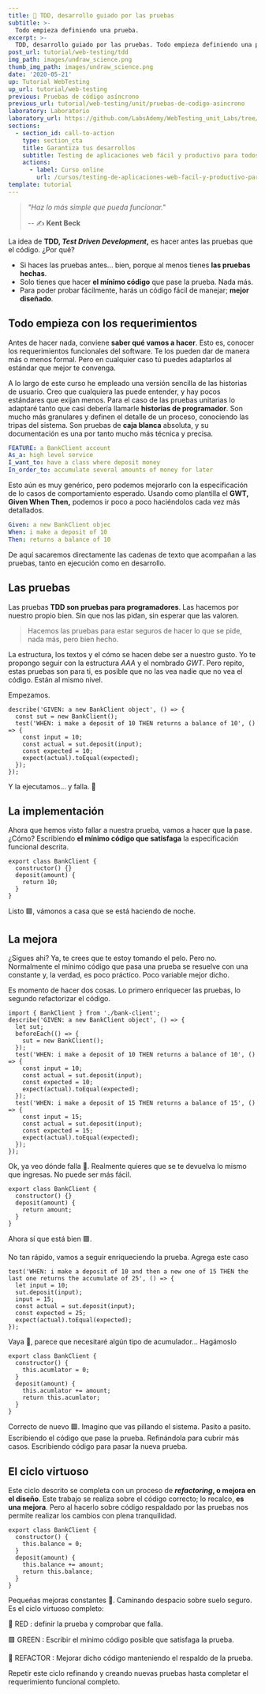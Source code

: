 ```yaml
---
title: 🧬 TDD, desarrollo guiado por las pruebas
subtitle: >-
  Todo empieza definiendo una prueba.
excerpt: >-
  TDD, desarrollo guiado por las pruebas. Todo empieza definiendo una prueba.
post_url: tutorial/web-testing/tdd
img_path: images/undraw_science.png
thumb_img_path: images/undraw_science.png
date: '2020-05-21'
up: Tutorial WebTesting
up_url: tutorial/web-testing
previous: Pruebas de código asíncrono
previous_url: tutorial/web-testing/unit/pruebas-de-codigo-asincrono
laboratory: Laboratorio
laboratory_url: https://github.com/LabsAdemy/WebTesting_unit_Labs/tree/master/src/tdd/basic
sections:
  - section_id: call-to-action
    type: section_cta
    title: Garantiza tus desarrollos
    subtitle: Testing de aplicaciones web fácil y productivo para todos.
    actions:
      - label: Curso online
        url: /cursos/testing-de-aplicaciones-web-facil-y-productivo-para-todos/
template: tutorial
---
```


> _"Haz lo más simple que pueda funcionar."_
>
> -- ✍️ **Kent Beck**

La idea de **TDD, _Test Driven Development_,** es hacer antes las pruebas que el código. ¿Por qué?

- Si haces las pruebas antes... bien, porque al menos tienes **las pruebas hechas**.
- Solo tienes que hacer **el mínimo código** que pase la prueba. Nada más.
- Para poder probar fácilmente, harás un código fácil de manejar; **mejor diseñado**.

## Todo empieza con los requerimientos

Antes de hacer nada, conviene **saber qué vamos a hacer**. Esto es, conocer los requerimientos funcionales del software.
Te los pueden dar de manera más o menos formal. Pero en cualquier caso tú puedes adaptarlos al estándar que mejor te convenga.

A lo largo de este curso he empleado una versión sencilla de las historias de usuario. Creo que cualquiera las puede entender, y hay pocos estándares que exijan menos. Para el caso de las pruebas unitarias lo adaptaré tanto que casi debería llamarle **historias de programador**. Son mucho más granulares y definen el detalle de un proceso, conociendo las tripas del sistema. Son pruebas de **caja blanca** absoluta, y su documentación es una por tanto mucho más técnica y precisa.

```yaml
FEATURE: a BankClient account
As_a: high level service
I_want_to: have a class where deposit money
In_order_to: accumulate several amounts of money for later
```

Esto aún es muy genérico, pero podemos mejorarlo con la especificación de lo casos de comportamiento esperado. Usando como plantilla el **GWT, Given When Then,** podemos ir poco a poco haciéndolos cada vez más detallados.

```yaml
Given: a new BankClient objec
When: i make a deposit of 10
Then: returns a balance of 10
```

De aquí sacaremos directamente las cadenas de texto que acompañan a las pruebas, tanto en ejecución como en desarrollo.

## Las pruebas

Las pruebas **TDD son pruebas para programadores**. Las hacemos por nuestro propio bien. Sin que nos las pidan, sin esperar que las valoren.

> Hacemos las pruebas para estar seguros de hacer lo que se pide, nada más, pero bien hecho.

La estructura, los textos y el cómo se hacen debe ser a nuestro gusto. Yo te propongo seguir con la estructura _AAA_ y el nombrado _GWT_. Pero repito, estas pruebas son para ti, es posible que no las vea nadie que no vea el código. Están al mismo nivel.

Empezamos.

```
describe('GIVEN: a new BankClient object', () => {
  const sut = new BankClient();
  test('WHEN: i make a deposit of 10 THEN returns a balance of 10', () => {
    const input = 10;
    const actual = sut.deposit(input);
    const expected = 10;
    expect(actual).toEqual(expected);
  });
});
```

Y la ejecutamos... y falla. 🔴

## La implementación

Ahora que hemos visto fallar a nuestra prueba, vamos a hacer que la pase. ¿Cómo? Escribiendo **el mínimo código que satisfaga** la especificación funcional descrita.

```
export class BankClient {
  constructor() {}
  deposit(amount) {
    return 10;
  }
}
```

Listo 🟩, vámonos a casa que se está haciendo de noche.

## La mejora

¿Sigues ahi? Ya, te crees que te estoy tomando el pelo. Pero no. Normalmente el mínimo código que pasa una prueba se resuelve con una constante y, la verdad, es poco práctico. Poco variable mejor dicho.

Es momento de hacer dos cosas. Lo primero enriquecer las pruebas, lo segundo refactorizar el código.

```
import { BankClient } from './bank-client';
describe('GIVEN: a new BankClient object', () => {
  let sut;
  beforeEach(() => {
    sut = new BankClient();
  });
  test('WHEN: i make a deposit of 10 THEN returns a balance of 10', () => {
    const input = 10;
    const actual = sut.deposit(input);
    const expected = 10;
    expect(actual).toEqual(expected);
  });
  test('WHEN: i make a deposit of 15 THEN returns a balance of 15', () => {
    const input = 15;
    const actual = sut.deposit(input);
    const expected = 15;
    expect(actual).toEqual(expected);
  });
});
```

Ok, ya veo dónde falla 🔴. Realmente quieres que se te devuelva lo mismo que ingresas. No puede ser más fácil.

```
export class BankClient {
  constructor() {}
  deposit(amount) {
    return amount;
  }
}
```

Ahora sí que está bien 🟩.

No tan rápido, vamos a seguir enriqueciendo la prueba. Agrega este caso

```
test('WHEN: i make a deposit of 10 and then a new one of 15 THEN the last one returns the accumulate of 25', () => {
  let input = 10;
  sut.deposit(input);
  input = 15;
  const actual = sut.deposit(input);
  const expected = 25;
  expect(actual).toEqual(expected);
});
```

Vaya 🔴, parece que necesitaré algún tipo de acumulador... Hagámoslo

```
export class BankClient {
  constructor() {
    this.acumlator = 0;
  }
  deposit(amount) {
    this.acumlator += amount;
    return this.acumlator;
  }
}
```

Correcto de nuevo 🟩. Imagino que vas pillando el sistema. Pasito a pasito. Escribiendo el código que pase la prueba. Refinándola para cubrir más casos. Escribiendo código para pasar la nueva prueba.

## El ciclo virtuoso

Este ciclo descrito se completa con un proceso de **_refactoring_, o mejora en el diseño**. Este trabajo se realiza sobre el código correcto; lo recalco, **es una mejora**. Pero al hacerlo sobre código respaldado por las pruebas nos permite realizar los cambios con plena tranquilidad.

```
export class BankClient {
  constructor() {
    this.balance = 0;
  }
  deposit(amount) {
    this.balance += amount;
    return this.balance;
  }
}
```

Pequeñas mejoras constantes 💙. Caminando despacio sobre suelo seguro. Es el ciclo virtuoso completo:

🔴 RED : definir la prueba y comprobar que falla.

🟩 GREEN : Escribir el mínimo código posible que satisfaga la prueba.

💙 REFACTOR : Mejorar dicho código manteniendo el respaldo de la prueba.

Repetir este ciclo refinando y creando nuevas pruebas hasta completar el requerimiento funcional completo.
